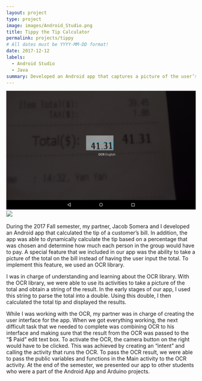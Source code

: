 ```yaml
---
layout: project
type: project
image: images/Android_Studio.png
title: Tippy the Tip Calculator
permalink: projects/tippy
# All dates must be YYYY-MM-DD format!
date: 2017-12-12
labels:
  - Android Studio
  - Java
summary: Developed an Android app that captures a picture of the user’s receipt, parses the total, and uses it to calculate the tip.
---
```


<div class="ui small rounded images">
  <img class="ui image" src="../images/tippy-1.png">
  <img class="ui image" src="../images/tippy-2.jpg">
</div>

During the 2017 Fall semester, my partner, Jacob Somera and I developed an Android app that calculated the tip of a customer’s bill. In addition, the app was able to dynamically calculate the tip based on a percentage that was chosen and determine how much each person in the group would have to pay. A special feature that we included in our app was the ability to take a picture of the total on the bill instead of having the user input the total. To implement this feature, we used an OCR library. 

I was in charge of understanding and learning about the OCR library. With the OCR library, we were able to use its activities to take a picture of the total and obtain a string of the result. In the early stages of our app, I used this string to parse the total into a double. Using this double, I then calculated the total tip and displayed the results. 

While I was working with the OCR, my partner was in charge of creating the user interface for the app. When we got everything working, the next difficult task that we needed to complete was combining OCR to his interface and making sure that the result from the OCR was passed to the “$ Paid” edit text box. To activate the OCR, the camera button on the right would have to be clicked. This was achieved by creating an “intent” and calling the activity that runs the OCR. To pass the OCR result, we were able to pass the public variables and functions in the Main activity to the OCR activity. At the end of the semester, we presented our app to other students who were a part of the Android App and Arduino projects.



